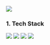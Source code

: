 <img src="https://img.shields.io/github/followers/SG1515?style=social">



### 1. Tech Stack    
<img src="https://img.shields.io/badge/java-007396?style=for-the-badge&logo=java&logoColor=white">
<img src="https://img.shields.io/badge/linux-FCC624?style=for-the-badge&logo=linux&logoColor=black">
<img src="https://img.shields.io/badge/AdobePremierePro-9999FF?style=for-the-badge&logo=AdobePremierePro&logoColor=white">
<img src="https://img.shields.io/badge/Android-3DDC84?style=for-the-badge&logo=Android&logoColor=white">
